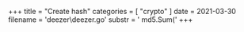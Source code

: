 +++
title = "Create hash"
categories = [ "crypto" ]
date = 2021-03-30
filename = 'deezer\deezer.go'
substr = ' md5.Sum('
+++
